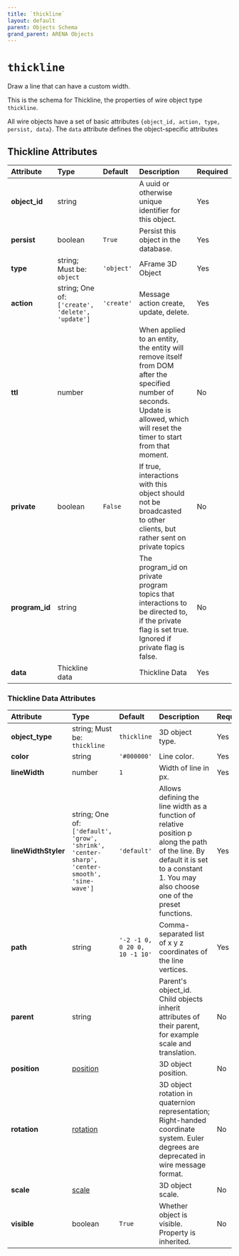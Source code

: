 ```yaml
---
title: `thickline`
layout: default
parent: Objects Schema
grand_parent: ARENA Objects
---
```


<!--CAUTION: This file is autogenerated from https://github.com/arenaxr/arena-schemas. Changes made here may be overwritten.-->


`thickline`
===========


Draw a line that can have a custom width.

This is the schema for Thickline, the properties of wire object type `thickline`.

All wire objects have a set of basic attributes ```{object_id, action, type, persist, data}```. The ```data``` attribute defines the object-specific attributes

Thickline Attributes
---------------------

|Attribute|Type|Default|Description|Required|
| :--- | :--- | :--- | :--- | :--- |
|**object_id**|string||A uuid or otherwise unique identifier for this object.|Yes|
|**persist**|boolean|```True```|Persist this object in the database.|Yes|
|**type**|string; Must be: ```object```|```'object'```|AFrame 3D Object|Yes|
|**action**|string; One of: ```['create', 'delete', 'update']```|```'create'```|Message action create, update, delete.|Yes|
|**ttl**|number||When applied to an entity, the entity will remove itself from DOM after the specified number of seconds. Update is allowed, which will reset the timer to start from that moment.|No|
|**private**|boolean|```False```|If true, interactions with this object should not be broadcasted to other clients, but rather sent on private topics|No|
|**program_id**|string||The program_id on private program topics that interactions to be directed to, if the private flag is set true. Ignored if private flag is false.|No|
|**data**|Thickline data||Thickline Data|Yes|

### Thickline Data Attributes

|Attribute|Type|Default|Description|Required|
| :--- | :--- | :--- | :--- | :--- |
|**object_type**|string; Must be: ```thickline```|```thickline```|3D object type.|Yes|
|**color**|string|```'#000000'```|Line color.|Yes|
|**lineWidth**|number|```1```|Width of line in px.|Yes|
|**lineWidthStyler**|string; One of: ```['default', 'grow', 'shrink', 'center-sharp', 'center-smooth', 'sine-wave']```|```'default'```|Allows defining the line width as a function of relative position p along the path of the line. By default it is set to a constant 1. You may also choose one of the preset functions.|Yes|
|**path**|string|```'-2 -1 0, 0 20 0, 10 -1 10'```|Comma-separated list of x y z coordinates of the line vertices.|Yes|
|**parent**|string||Parent's object_id. Child objects inherit attributes of their parent, for example scale and translation.|No|
|**position**|[position](position)||3D object position.|No|
|**rotation**|[rotation](rotation)||3D object rotation in quaternion representation; Right-handed coordinate system. Euler degrees are deprecated in wire message format.|No|
|**scale**|[scale](scale)||3D object scale.|No|
|**visible**|boolean|```True```|Whether object is visible. Property is inherited.|No|
